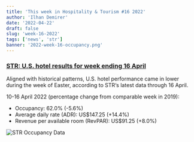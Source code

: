 ```yaml
---
title: 'This week in Hospitality & Tourism #16 2022'
author: 'Ilhan Demirer'
date: '2022-04-22'
draft: false
slug: 'week-16-2022'
tags: ['news', 'str']
banner: '2022-week-16-occupancy.png'
---
```


### [STR: U.S. hotel results for week ending 16 April](https://str.com/press-release/str-us-hotel-results-week-ending-16-april)

Aligned with historical patterns, U.S. hotel performance came in lower during the week of Easter, according to STR‘s latest data through 16 April.

10-16 April 2022 (percentage change from comparable week in 2019):

- Occupancy: 62.0% (-5.6%)
- Average daily rate (ADR): US$147.25 (+14.4%)
- Revenue per available room (RevPAR): US$91.25 (+8.0%)

![STR Occupancy Data](/images/blogimages/2022-week-16-occupancy.png)
